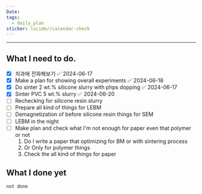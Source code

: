 ```yaml
---
Date: 
tags:
  - daily_plan
sticker: lucide//calendar-check
---
```

---
## What I need to do.


- [x] 치과에 전화해보기 ✅ 2024-06-17
- [x] Make a plan for showing overall experiments ✅ 2024-06-18
- [x] Do sinter 2 wt.% silicone slurry with phps dopping ✅ 2024-06-17
- [x] Sinter PVC 5 wt.% slurry ✅ 2024-06-20
- [ ] Rechecking for silicone resin slurry
- [ ] Prepare all kind of things for LEBM
- [ ] Demagnetization of before silicone resin things for SEM
- [ ] LEBM in the night
- [ ] Make plan and check what I'm not enough for paper even that polymer or not 
	1. Do I write a paper that optimizing for BM or with sintering process
	2. Or Only for polymer things
	3. Check the all kind of things for paper



## What I done yet
```tasks
not done
```
